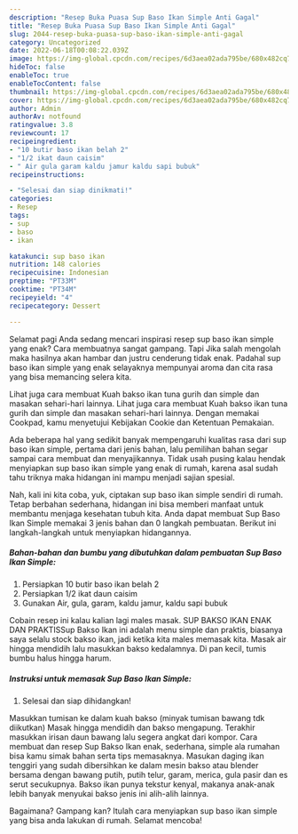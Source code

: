 ```yaml
---
description: "Resep Buka Puasa Sup Baso Ikan Simple Anti Gagal"
title: "Resep Buka Puasa Sup Baso Ikan Simple Anti Gagal"
slug: 2044-resep-buka-puasa-sup-baso-ikan-simple-anti-gagal
category: Uncategorized
date: 2022-06-18T00:08:22.039Z
image: https://img-global.cpcdn.com/recipes/6d3aea02ada795be/680x482cq70/sup-baso-ikan-simple-foto-resep-utama.jpg
hideToc: false
enableToc: true
enableTocContent: false
thumbnail: https://img-global.cpcdn.com/recipes/6d3aea02ada795be/680x482cq70/sup-baso-ikan-simple-foto-resep-utama.jpg
cover: https://img-global.cpcdn.com/recipes/6d3aea02ada795be/680x482cq70/sup-baso-ikan-simple-foto-resep-utama.jpg
author: Admin
authorAv: notfound
ratingvalue: 3.8
reviewcount: 17
recipeingredient:
- "10 butir baso ikan belah 2"
- "1/2 ikat daun caisim"
- " Air gula garam kaldu jamur kaldu sapi bubuk"
recipeinstructions:

- "Selesai dan siap dinikmati!"
categories:
- Resep
tags:
- sup
- baso
- ikan

katakunci: sup baso ikan 
nutrition: 148 calories
recipecuisine: Indonesian
preptime: "PT33M"
cooktime: "PT34M"
recipeyield: "4"
recipecategory: Dessert

---
```



Selamat pagi Anda sedang mencari inspirasi resep sup baso ikan simple yang enak? Cara membuatnya sangat gampang. Tapi Jika salah mengolah maka hasilnya akan hambar dan justru cenderung tidak enak. Padahal sup baso ikan simple yang enak selayaknya mempunyai aroma dan cita rasa yang bisa memancing selera kita.


Lihat juga cara membuat Kuah bakso ikan tuna gurih dan simple dan masakan sehari-hari lainnya. Lihat juga cara membuat Kuah bakso ikan tuna gurih dan simple dan masakan sehari-hari lainnya. Dengan memakai Cookpad, kamu menyetujui Kebijakan Cookie dan Ketentuan Pemakaian.

Ada beberapa hal yang sedikit banyak mempengaruhi kualitas rasa dari sup baso ikan simple, pertama dari jenis bahan, lalu pemilihan bahan segar sampai cara membuat dan menyajikannya. Tidak usah pusing kalau hendak menyiapkan sup baso ikan simple yang enak di rumah, karena asal sudah tahu triknya maka hidangan ini mampu menjadi sajian spesial.


Nah, kali ini kita coba, yuk, ciptakan sup baso ikan simple sendiri di rumah. Tetap berbahan sederhana, hidangan ini bisa memberi manfaat untuk membantu menjaga kesehatan tubuh kita. Anda dapat membuat Sup Baso Ikan Simple memakai 3 jenis bahan dan 0 langkah pembuatan. Berikut ini langkah-langkah untuk menyiapkan hidangannya.

<!--inarticleads1-->

##### Bahan-bahan dan bumbu yang dibutuhkan dalam pembuatan Sup Baso Ikan Simple:

1. Persiapkan 10 butir baso ikan belah 2
1. Persiapkan 1/2 ikat daun caisim
1. Gunakan  Air, gula, garam, kaldu jamur, kaldu sapi bubuk


Cobain resep ini kalau kalian lagi males masak. SUP BAKSO IKAN ENAK DAN PRAKTISSup Bakso Ikan ini adalah menu simple dan praktis, biasanya saya selalu stock bakso ikan, jadi ketika kita males memasak kita. Masak air hingga mendidih lalu masukkan bakso kedalamnya. Di pan kecil, tumis bumbu halus hingga harum. 

<!--inarticleads2-->

##### Instruksi untuk memasak Sup Baso Ikan Simple:


1. Selesai dan siap dihidangkan!

Masukkan tumisan ke dalam kuah bakso (minyak tumisan bawang tdk diikutkan) Masak hingga mendidih dan bakso mengapung. Terakhir masukkan irisan daun bawang lalu segera angkat dari kompor. Cara membuat dan resep Sup Bakso Ikan enak, sederhana, simple ala rumahan bisa kamu simak bahan serta tips memasaknya. Masukan daging ikan tenggiri yang sudah dibersihkan ke dalam mesin bakso atau blender bersama dengan bawang putih, putih telur, garam, merica, gula pasir dan es serut secukupnya. Bakso ikan punya tekstur kenyal, makanya anak-anak lebih banyak menyukai bakso jenis ini alih-alih lainnya. 

Bagaimana? Gampang kan? Itulah cara menyiapkan sup baso ikan simple yang bisa anda lakukan di rumah. Selamat mencoba!
